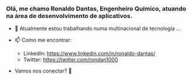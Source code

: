 ### Olá, me chamo Ronaldo Dantas, Engenheiro Químico, atuando na área de desenvolvimento de aplicativos.



- 🔭 Atualmente estou trabalhando numa multinacional de tecnologia ...
- 📫 Como me encontrar:
  - LinkedIn: https://www.linkedin.com/in/ronaldo-dantas/
  - Twitter: https://twitter.com/rondan1000

- Vamos nos conectar? 👋
